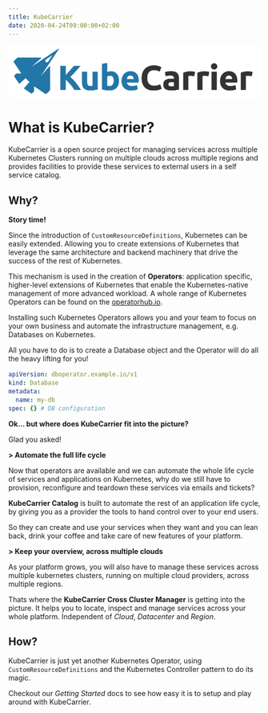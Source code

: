 ```yaml
---
title: KubeCarrier
date: 2020-04-24T09:00:00+02:00
---
```


![KubeCarrier logo][logo]


# What is KubeCarrier?

KubeCarrier is a open source project for managing services across multiple Kubernetes Clusters running on multiple clouds across multiple regions and provides facilities to provide these services to external users in a self service catalog.

## Why?

**Story time!**

Since the introduction of `CustomResourceDefinitions`, Kubernetes can be easily extended. Allowing you to create extensions of Kubernetes that leverage the same architecture and backend machinery that drive the success of the rest of Kubernetes.

This mechanism is used in the creation of **Operators**: application specific, higher-level extensions of Kubernetes that enable the Kubernetes-native management of more advanced workload. A whole range of Kubernetes Operators can be found on the [operatorhub.io](https://operatorhub.io).

Installing such Kubernetes Operators allows you and your team to focus on your own business and automate the infrastructure management, e.g. Databases on Kubernetes.

All you have to do is to create a Database object and the Operator will do all the heavy lifting for you!

```yaml
apiVersion: dboperator.example.io/v1
kind: Database
metadata:
  name: my-db
spec: {} # DB configuration
```

**Ok... but where does KubeCarrier fit into the picture?**

Glad you asked!

**> Automate the full life cycle**

Now that operators are available and we can automate the whole life cycle of services and applications on Kubernetes, why do we still have to provision, reconfigure and teardown these services via emails and tickets?

**KubeCarrier Catalog** is built to automate the rest of an application life cycle, by giving you as a provider the tools to hand control over to your end users.

So they can create and use your services when they want and you can lean back, drink your coffee and take care of new features of your platform.

**> Keep your overview, across multiple clouds**

As your platform grows, you will also have to manage these services across multiple kubernetes clusters, running on multiple cloud providers, across multiple regions.

Thats where the **KubeCarrier Cross Cluster Manager** is getting into the picture. It helps you to locate, inspect and manage services across your whole platform.
Independent of *Cloud*, *Datacenter* and *Region*.

## How?

KubeCarrier is just yet another Kubernetes Operator, using `CustomResourceDefinitions` and the Kubernetes Controller pattern to do its magic.

Checkout our *Getting Started* docs to see how easy it is to setup and play around with KubeCarrier.

[logo]: ./img/KubeCarrier.png
